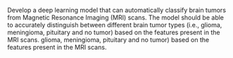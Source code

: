 <p>Develop a deep learning model that can automatically classify brain tumors from Magnetic Resonance Imaging (MRI) scans. The model should be able to accurately distinguish between different brain tumor types (i.e., glioma, meningioma, pituitary and no tumor) based on the features present in the MRI scans.
glioma, meningioma, pituitary and no tumor) based on the features present in the MRI scans.</p>
